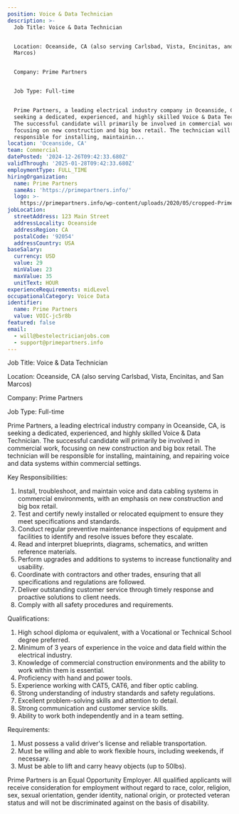 ```yaml
---
position: Voice & Data Technician
description: >-
  Job Title: Voice & Data Technician


  Location: Oceanside, CA (also serving Carlsbad, Vista, Encinitas, and San
  Marcos)


  Company: Prime Partners


  Job Type: Full-time


  Prime Partners, a leading electrical industry company in Oceanside, CA, is
  seeking a dedicated, experienced, and highly skilled Voice & Data Technician.
  The successful candidate will primarily be involved in commercial work,
  focusing on new construction and big box retail. The technician will be
  responsible for installing, maintainin...
location: 'Oceanside, CA'
team: Commercial
datePosted: '2024-12-26T09:42:33.680Z'
validThrough: '2025-01-28T09:42:33.680Z'
employmentType: FULL_TIME
hiringOrganization:
  name: Prime Partners
  sameAs: 'https://primepartners.info/'
  logo: >-
    https://primepartners.info/wp-content/uploads/2020/05/cropped-Prime-Partners-Logo-NO-BG-1-1.png
jobLocation:
  streetAddress: 123 Main Street
  addressLocality: Oceanside
  addressRegion: CA
  postalCode: '92054'
  addressCountry: USA
baseSalary:
  currency: USD
  value: 29
  minValue: 23
  maxValue: 35
  unitText: HOUR
experienceRequirements: midLevel
occupationalCategory: Voice Data
identifier:
  name: Prime Partners
  value: VOIC-jc5r8b
featured: false
email:
  - will@bestelectricianjobs.com
  - support@primepartners.info
---
```




Job Title: Voice & Data Technician

Location: Oceanside, CA (also serving Carlsbad, Vista, Encinitas, and San Marcos)

Company: Prime Partners

Job Type: Full-time

Prime Partners, a leading electrical industry company in Oceanside, CA, is seeking a dedicated, experienced, and highly skilled Voice & Data Technician. The successful candidate will primarily be involved in commercial work, focusing on new construction and big box retail. The technician will be responsible for installing, maintaining, and repairing voice and data systems within commercial settings.

Key Responsibilities:

1. Install, troubleshoot, and maintain voice and data cabling systems in commercial environments, with an emphasis on new construction and big box retail.
2. Test and certify newly installed or relocated equipment to ensure they meet specifications and standards.
3. Conduct regular preventive maintenance inspections of equipment and facilities to identify and resolve issues before they escalate.
4. Read and interpret blueprints, diagrams, schematics, and written reference materials.
5. Perform upgrades and additions to systems to increase functionality and usability.
6. Coordinate with contractors and other trades, ensuring that all specifications and regulations are followed.
7. Deliver outstanding customer service through timely response and proactive solutions to client needs.
8. Comply with all safety procedures and requirements.

Qualifications:

1. High school diploma or equivalent, with a Vocational or Technical School degree preferred.
2. Minimum of 3 years of experience in the voice and data field within the electrical industry.
3. Knowledge of commercial construction environments and the ability to work within them is essential.
4. Proficiency with hand and power tools.
5. Experience working with CAT5, CAT6, and fiber optic cabling.
6. Strong understanding of industry standards and safety regulations.
7. Excellent problem-solving skills and attention to detail.
8. Strong communication and customer service skills.
9. Ability to work both independently and in a team setting.

Requirements:

1. Must possess a valid driver's license and reliable transportation.
2. Must be willing and able to work flexible hours, including weekends, if necessary.
3. Must be able to lift and carry heavy objects (up to 50lbs).

Prime Partners is an Equal Opportunity Employer. All qualified applicants will receive consideration for employment without regard to race, color, religion, sex, sexual orientation, gender identity, national origin, or protected veteran status and will not be discriminated against on the basis of disability.
